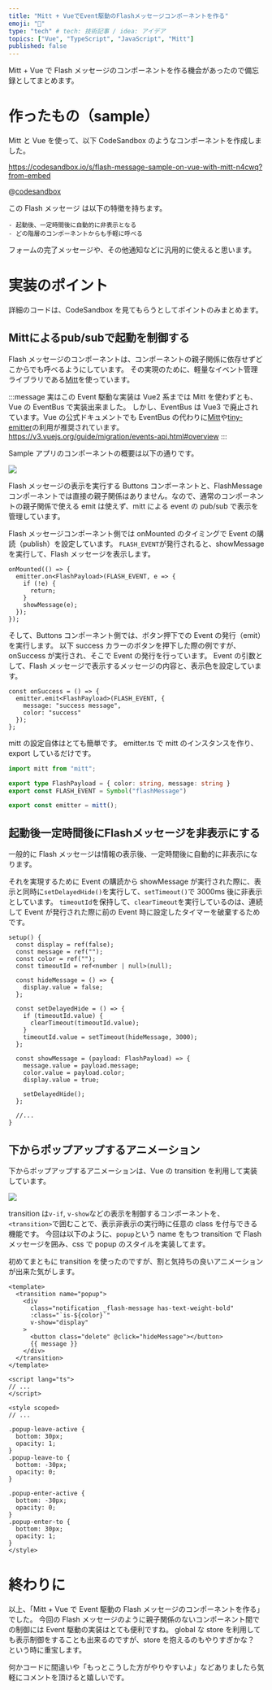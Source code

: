 ```yaml
---
title: "Mitt + VueでEvent駆動のFlashメッセージコンポーネントを作る"
emoji: "🥊"
type: "tech" # tech: 技術記事 / idea: アイデア
topics: ["Vue", "TypeScript", "JavaScript", "Mitt"]
published: false
---
```


Mitt + Vue で Flash メッセージのコンポーネントを作る機会があったので備忘録としてまとめます。

# 作ったもの（sample）
Mitt と Vue を使って、以下 CodeSandbox のようなコンポーネントを作成しました。

https://codesandbox.io/s/flash-message-sample-on-vue-with-mitt-n4cwq?from-embed

@[codesandbox](https://codesandbox.io/embed/sandbox-flash-message-with-mitt-n4cwq?fontsize=14&hidenavigation=1&theme=dark)

この Flash メッセージ は以下の特徴を持ちます。

```
- 起動後、一定時間後に自動的に非表示となる
- どの階層のコンポーネントからも手軽に呼べる
```

フォームの完了メッセージや、その他通知などに汎用的に使えると思います。

# 実装のポイント
詳細のコードは、CodeSandbox を見てもらうとしてポイントのみまとめます。

## Mittによるpub/subで起動を制御する
Flash メッセージのコンポーネントは、コンポーネントの親子関係に依存せずどこからでも呼べるようにしています。
その実現のために、軽量なイベント管理ライブラリである[Mitt](https://github.com/developit/mitt)を使っています。

:::message
実はこの Event 駆動な実装は Vue2 系までは Mitt を使わずとも、Vue の EventBus で実装出来ました。
しかし、EventBus は Vue3 で廃止されています。Vue の公式ドキュメントでも EventBus の代わりに[Mitt](https://github.com/developit/mitt)や[tiny-emitter](https://github.com/scottcorgan/tiny-emitter)の利用が推奨されています。
https://v3.vuejs.org/guide/migration/events-api.html#overview
:::

Sample アプリのコンポーネントの概要は以下の通りです。

![](https://storage.googleapis.com/zenn-user-upload/mztsjzw3vbowims91r7tn9ctovcv)

Flash メッセージの表示を実行する Buttons コンポーネントと、FlashMessage コンポーネントでは直接の親子関係はありません。なので、通常のコンポーネントの親子関係で使える emit は使えず、mitt による event の pub/sub で表示を管理しています。

Flash メッセージコンポーネント側では onMounted のタイミングで Event の購読（publish）を設定しています。
`FLASH_EVENT`が発行されると、showMessage を実行して、Flash メッセージを表示します。

```ts:FlashMessage.vue
onMounted(() => {
  emitter.on<FlashPayload>(FLASH_EVENT, e => {
    if (!e) {
      return;
    }
    showMessage(e);
  });
});
```


そして、Buttons コンポーネント側では、ボタン押下での Event の発行（emit）を実行します。
以下 success カラーのボタンを押下した際の例ですが、 onSuccess が実行され、そこで Event の発行を行っています。
Event の引数として、Flash メッセージで表示するメッセージの内容と、表示色を設定しています。

```ts:Buttons.vue
const onSuccess = () => {
  emitter.emit<FlashPayload>(FLASH_EVENT, {
    message: "success message",
    color: "success"
  });
};
```

mitt の設定自体はとても簡単です。
emitter.ts で mitt のインスタンスを作り、export しているだけです。

```typescript:emitter.ts
import mitt from "mitt";

export type FlashPayload = { color: string, message: string }
export const FLASH_EVENT = Symbol("flashMessage")

export const emitter = mitt();
```

## 起動後一定時間後にFlashメッセージを非表示にする

一般的に Flash メッセージは情報の表示後、一定時間後に自動的に非表示になります。

それを実現するために Event の購読から showMessage が実行された際に、表示と同時に`setDelayedHide()`を実行して、`setTimeout()`で 3000ms 後に非表示としています。
`timeoutId`を保持して、`clearTimeout`を実行しているのは、連続して Event が発行された際に前の Event 時に設定したタイマーを破棄するためです。

```ts:FlashMessage.vue
setup() {
  const display = ref(false);
  const message = ref("");
  const color = ref("");
  const timeoutId = ref<number | null>(null);

  const hideMessage = () => {
    display.value = false;
  };

  const setDelayedHide = () => {
    if (timeoutId.value) {
      clearTimeout(timeoutId.value);
    }
    timeoutId.value = setTimeout(hideMessage, 3000);
  };

  const showMessage = (payload: FlashPayload) => {
    message.value = payload.message;
    color.value = payload.color;
    display.value = true;

    setDelayedHide();
  };

  //...
}
```

## 下からポップアップするアニメーション

下からポップアップするアニメーションは、Vue の transition を利用して実装しています。

![](https://storage.googleapis.com/zenn-user-upload/lfjij3xdlh1876ijw1sje2q62xdp)

transition は`v-if`, `v-show`などの表示を制御するコンポーネントを、`<transition>`で囲むことで、表示非表示の実行時に任意の class を付与できる機能です。
今回は以下のように、`popup`という name をもつ transition で Flash メッセージを囲み、css で popup のスタイルを実装してます。

初めてまともに transition を使ったのですが、割と気持ちの良いアニメーションが出来た気がします。

```markup:FlashMessage.vue
<template>
  <transition name="popup">
    <div
      class="notification _flash-message has-text-weight-bold"
      :class="`is-${color}`"
      v-show="display"
    >
      <button class="delete" @click="hideMessage"></button>
      {{ message }}
    </div>
  </transition>
</template>

<script lang="ts">
// ...
</script>

<style scoped>
// ...

.popup-leave-active {
  bottom: 30px;
  opacity: 1;
}
.popup-leave-to {
  bottom: -30px;
  opacity: 0;
}

.popup-enter-active {
  bottom: -30px;
  opacity: 0;
}
.popup-enter-to {
  bottom: 30px;
  opacity: 1;
}
</style>
```


# 終わりに

以上、「Mitt + Vue で Event 駆動の Flash メッセージのコンポーネントを作る」でした。
今回の Flash メッセージのように親子関係のないコンポーネント間での制御には Event 駆動の実装はとても便利ですね。
global な store を利用しても表示制御をすることも出来るのですが、store を抱えるのもやりすぎかな？　という時に重宝します。

何かコードに間違いや「もっとこうした方がやりやすいよ」などありましたら気軽にコメントを頂けると嬉しいです。